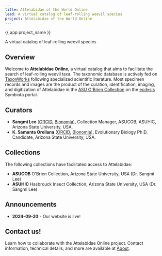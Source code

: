 ```yaml
---
title: Attelabidae of the World Online
lead: A virtual catalog of leaf-rolling weevil species
project: Attelabidae of the World Online
---
```


<div class="flex flex-col justify-center items-center w-full h-full bg-black bg-opacity-25 text-white gap-4 px-4 box-border bg-hyp">
    <span class="text-4xl font-medium">{{ app:project_name }}</span>
    <p class="text-lg sm:text-xl">A virtual catalog of leaf-rolling weevil species</p>
    <div class="mx-auto flex flex-col items-center mt-6 sm:mt-10 w-full ">
      <autocomplete-otu class="w-full sm:w-96 text-base-content ml-2 sm:ml-0" placeholder="Search by taxon name" autofocus/>
    </div>
  </div>

## Overview
Welcome to **Attelabidae Online**, a virtual catalog that aims to facilitate the search of leaf-rolling weevil taxa. The taxonomic database is actively fed on [TaxonWorks](https://taxonworks.org) following specialized scientific literature. Most specimen records and images are the product of the curation, identification, imaging, and digitization of Attelabidae in the [ASU O'Brien Collection](https://ecdysis.org/collections/misc/collprofiles.php?collid=2) on the [ecdysis](https://ecdysis.org) Symbiota portal.  

## Curators

* **Sangmi Lee** ([ORCID](https://orcid.org/0000-0002-9636-8242), [Bionomia](https://bionomia.net/0000-0002-9636-8242)), Collection Manager, ASUCOB, ASUHIC, Arizona State University, USA.
* **K. Samanta Orellana** ([ORCID](https://orcid.org/0000-0002-4098-5823), [Bionomia](https://bionomia.net/0000-0002-4098-5823)), Evolutionary Biology Ph.D. Candidate, Arizona State University, USA.

## Collections 

The following collections have facilitated access to Attelabidae:

* **ASUCOB**  O'Brien Collection, Arizona State University, USA (Dr. Sangmi Lee)
* **ASUHIC**  Hasbrouck Insect Collection, Arizona State University, USA (Dr. Sangmi Lee)
  
## Announcements
* **2024-09-20** - Our website is live!

## Contact us!
Learn how to collaborate with the Attelabidae Online project. Contact information, technical details, and more are available at [About](/about).

